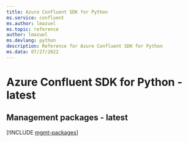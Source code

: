 ```yaml
---
title: Azure Confluent SDK for Python
ms.service: confluent
ms.author: lmazuel
ms.topic: reference
author: lmazuel
ms.devlang: python
description: Reference for Azure Confluent SDK for Python
ms.data: 07/27/2022
---
```

# Azure Confluent SDK for Python - latest

## Management packages - latest
[!INCLUDE [mgmt-packages](confluent-mgmt-index.md)]
